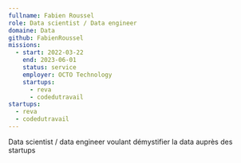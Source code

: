 ```yaml
---
fullname: Fabien Roussel
role: Data scientist / Data engineer
domaine: Data
github: FabienRoussel
missions:
  - start: 2022-03-22
    end: 2023-06-01
    status: service
    employer: OCTO Technology
    startups:
      - reva
      - codedutravail
startups:
  - reva
  - codedutravail
---
```

Data scientist / data engineer voulant démystifier la data auprès des startups